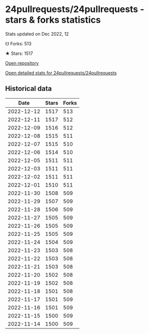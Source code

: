 # 24pullrequests/24pullrequests - stars & forks statistics

Stats updated on Dec 2022, 12

☋ Forks: 513

★ Stars: 1517

[Open repository](https://github.com/24pullrequests/24pullrequests)

[Open detailed stats for 24pullrequests/24pullrequests](https://reviewgithub.com/rep/24pullrequests/24pullrequests)

## Historical data
| Date | Stars | Forks |
|------|-------|-------|
| 2022-12-12 | 1517 | 513 | 
| 2022-12-11 | 1517 | 512 | 
| 2022-12-09 | 1516 | 512 | 
| 2022-12-08 | 1515 | 511 | 
| 2022-12-07 | 1515 | 510 | 
| 2022-12-06 | 1514 | 510 | 
| 2022-12-05 | 1511 | 511 | 
| 2022-12-03 | 1511 | 511 | 
| 2022-12-02 | 1511 | 511 | 
| 2022-12-01 | 1510 | 511 | 
| 2022-11-30 | 1508 | 509 | 
| 2022-11-29 | 1507 | 509 | 
| 2022-11-28 | 1506 | 509 | 
| 2022-11-27 | 1505 | 509 | 
| 2022-11-26 | 1505 | 509 | 
| 2022-11-25 | 1505 | 509 | 
| 2022-11-24 | 1504 | 509 | 
| 2022-11-23 | 1503 | 508 | 
| 2022-11-22 | 1503 | 508 | 
| 2022-11-21 | 1503 | 508 | 
| 2022-11-20 | 1502 | 508 | 
| 2022-11-19 | 1502 | 508 | 
| 2022-11-18 | 1501 | 508 | 
| 2022-11-17 | 1501 | 509 | 
| 2022-11-16 | 1501 | 509 | 
| 2022-11-15 | 1500 | 509 | 
| 2022-11-14 | 1500 | 509 | 


